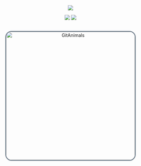 <div align="center">
  <img src="https://capsule-render.vercel.app/api?type=waving&color=0:e6e8eb,100:7d8a96&height=180&text=Sua's%20Github&animation=fadeIn&fontColor=2c2c2c&fontSize=60" />
</div>

<p align="center">
  <img src="https://github-readme-stats.vercel.app/api/top-langs/?username=ys0v9&count=1&layout=compact&title_color=4a4f57&text_color=5a5f66&bg_color=f5f7f9&border_color=d0d3d6" />
  <a href="https://solved.ac/profile/ys0v9"><img src="http://mazassumnida.wtf/api/v2/generate_badge?boj=ys0v9"/>
</p>

<br>

<div align="center">
  <a href="https://github.com/devxb/gitanimals" target="_blank">
    <img src="https://render.gitanimals.org/farms/ys0v9"
         alt="GitAnimals"
         style="width: 400px; max-width: 90%; height: auto; border: 3px solid #7d8a96; border-radius: 20px;" />
  </a>
</div>
